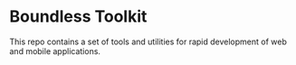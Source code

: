 # Boundless Toolkit

This repo contains a set of tools and utilities for rapid development of web and mobile applications.